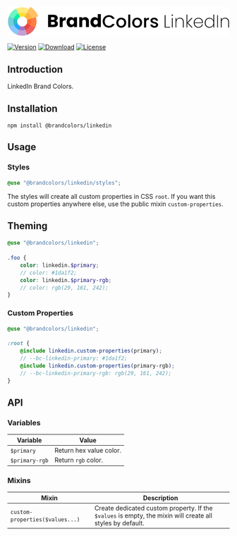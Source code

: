 <div align="center">

![Brand Colors LinkedIn](.github/logo.svg)

</div>

[![Version](https://flat.badgen.net/npm/v/@brandcolors/linkedin)](https://www.npmjs.com/package/@brandcolors/linkedin)
[![Download](https://flat.badgen.net/npm/dt/@brandcolors/linkedin)](https://www.npmjs.com/package/@brandcolors/linkedin)
[![License](https://flat.badgen.net/npm/license/@brandcolors/linkedin)](https://www.npmjs.com/package/@brandcolors/linkedin)

## Introduction

LinkedIn Brand Colors.

## Installation

```shell
npm install @brandcolors/linkedin
```

## Usage

### Styles

<block-code>

```scss
@use "@brandcolors/linkedin/styles";
```

</block-code>

The styles will create all custom properties in CSS `root`. If you want this custom properties anywhere else, use the
public mixin `custom-properties`.

## Theming

```scss
@use "@brandcolors/linkedin";

.foo {
    color: linkedin.$primary;
    // color: #1da1f2;
    color: linkedin.$primary-rgb;
    // color: rgb(29, 161, 242);
}
```

### Custom Properties

```scss
@use "@brandcolors/linkedin";

:root {
    @include linkedin.custom-properties(primary);
    // --bc-linkedin-primary: #1da1f2;
    @include linkedin.custom-properties(primary-rgb);
    // --bc-linkedin-primary-rgb: rgb(29, 161, 242);
}
```

## API

### Variables

| Variable | Value |
| --- | --- |
| `$primary` | Return hex value color. |
| `$primary-rgb` | Return `rgb` color. |

### Mixins

| Mixin | Description |
| --- | --- |
| `custom-properties($values...)` | Create dedicated custom property. If the `$values` is empty, the mixin will create all styles by default. |
